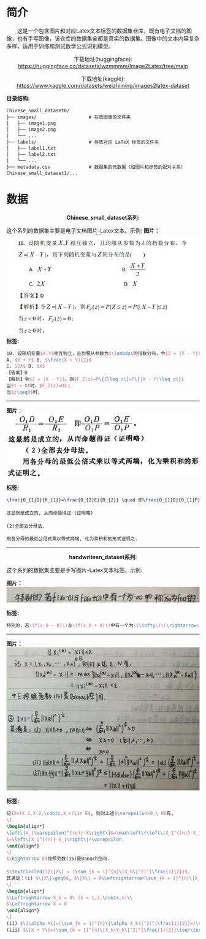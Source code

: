 
# 简介

<p style="text-indent: 2em;">这是一个包含图片和对应Latex文本标签的数据集仓库，既有电子文档的图像，也有手写图像，该仓库的数据集全都是真实的数据集。图像中的文本内容复杂多样，适用于训练和测试数学公式识别模型。</p>

<p align="center">下载地址(huggingface): <a href="https://huggingface.co/datasets/wzmmmm/Image2Latex/tree/main">https://huggingface.co/datasets/wzmmmm/Image2Latex/tree/main</a></p>

<p align="center">下载地址(kaggle): <a href="https://www.kaggle.com/datasets/weizhiming/images2latex-dataset">https://www.kaggle.com/datasets/weizhiming/images2latex-dataset</a></p>

**目录结构:** 
```
Chinese_small_dataset0/
├── images/                   # 存放图像的文件夹
│   ├── image1.png
│   ├── image2.png
│   └── ...
├── labels/                   # 存放对应 LaTeX 标签的文件夹
│   ├── label1.txt
│   ├── label2.txt
│   └── ...
├── metadata.csv              # 数据集的元数据（如图片和标签的配对关系）
Chinese_small_dataset1/...
```

# 数据

<p align="center"><strong>Chinese_small_dataset系列:</strong></p>

这个系列的数据集主要是电子文档图片-Latex文本。示例:
**图片：**
![示例图片/b28.jpg](示例图片/b28.jpg)
**标签:** 
```latex
10. 设随机变量$X,Y$相互独立，且均服从参数为$\lambda$的指数分布，令$Z = |X - Y|$，则下列随机变量与$Z$同分布的是( )
A. $X + Y$ B. $\frac{X + Y}{2}$
C. $2X$ D. $X$
【答案】D
【解析】令$Z = |X - Y|$，则$F_Z(z)=P\{Z\leq z\}=P\{|X - Y|\leq z\}$
当$z < 0$时，$F_Z(z)=0$；
当$z\geq0$时，
```

---
**图片：**
![示例图片/b115.jpg](示例图片/b115.jpg)

**标签:** 
```latex
\frac{O_{1}D}{R_{1}}=\frac{O_{2}E}{R_{2}} \quad 即\frac{O_{1}D}{O_{1}P}=\frac{O_{2}E}{O_{2}P}.

这显然是成立的, 从而命题得证 (证明略)

(2)全部去分母法.

用各分母的最低公倍式乘以等式两端, 化为乘积和的形式证明之.
```

---

<p align="center"><strong>handwriteen_dataset系列:</strong></p>

这个系列的数据集主要是手写图片-Latex文本标签。示例:

**图片：**
![示例图片/a40.jpg](示例图片/a40.jpg)

**标签:** 
```latex
特别的，若\(f(x_0 - 0)\)与\(f(x_0 + 0)\)中有一个为\(\infty\)\(\rightarrow\)称\(x_0\)为\(f(x)\)的
```

---
**图片：**
![示例图片/a5976.jpg](示例图片/a5976.jpg)

**标签:** 
```latex
记$X=(X_1,X_2,\cdots,X_n)\in E$, 则对上述$\varepsilon>0,\ N$有,
\[
\begin{align*}
\left\|X_{\varepsilon}^{(n)}-X\right\|&=\max\left\{\left\|X_1^{(n)}-X_1\right\|,\left\|X_2^{(n)}-X_2\right\|,\cdots,\left\|X_n^{(n)}-X_n\right\|\right\}\\
&=\left\|X_i^{(n)}-X_i\right\|<\varepsilon.
\end{align*}
\]
$\Rightarrow E$按照范数(15)是Banach空间.

$\textcircled{3}\|X\| = (\sum_{k = 1}^{n}\|X_k\|^2)^{\frac{1}{2}}$.
其满足：(i) $\|X\|\geq0$, $\|X\| = 0\Leftrightarrow(\sum_{k = 1}^{n}\|X_k\|^2)^{\frac{1}{2}}=0$
\[
\begin{align*}
&\Leftrightarrow X_k = 0\ (k = 1,2,\cdots,n)\\
&\Leftrightarrow X = 0
\end{align*}
\]
(ii) $\|\alpha X\|=(\sum_{k = 1}^{n}\|\alpha X_k\|^2)^{\frac{1}{2}}=(\sum_{k = 1}^{n}|\alpha|^2\|X_k\|^2)^{\frac{1}{2}}=|\alpha|(\sum_{k = 1}^{n}\|X_k\|^2)^{\frac{1}{2}}$
(iii) $\|X + Y\|=(\sum_{k = 1}^{n}\|X_k+Y_k\|^2)^{\frac{1}{2}}\leq(\text{Hölder})(\sum_{k = 1}^{n}\|X_k\|^2)^{\frac{1}{2}}+(\sum_{k = 1}^{n}\|Y_k\|^2)^{\frac{1}{2}}=\|X\|+\|Y\|$
```
